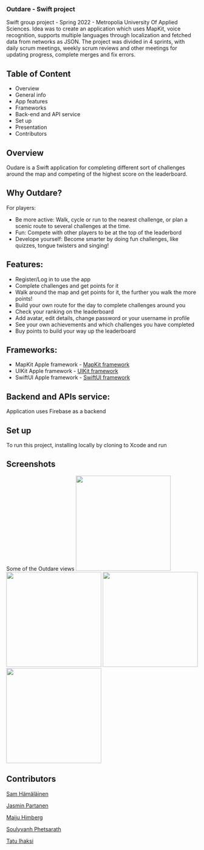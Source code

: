 ### Outdare - Swift project

Swift group project - Spring 2022 - Metropolia University Of Applied Sciences. Idea was to create an application which uses MapKit, voice recognition, supports multiple languages through localization and fetched data from networks as JSON. The project was divided in 4 sprints, with daily scrum meetings, weekly scrum reviews and other meetings for updating progress, complete merges and fix errors.

## Table of Content

- Overview
- General info
- App features
- Frameworks
- Back-end and API service
- Set up
- Presentation
- Contributors

## Overview

Oudare is a Swift application for completing different sort of challenges around the map and competing of the highest score on the leaderboard.


## Why Outdare?

For players:

- Be more active: Walk, cycle or run to the nearest challenge, or plan a scenic route to several challenges at the time.
- Fun: Compete with other players to be at the top of the leaderbord
- Develope yourself: Become smarter by doing fun challenges, like quizzes, tongue twisters and singing!

## Features:

- Register/Log in to use the app
- Complete challenges and get points for it
- Walk around the map and get points for it, the further you walk the more points!
- Build your own route for the day to complete challenges around you
- Check your ranking on the leaderboard
- Add avatar, edit details, change password or your username in profile
- See your own achievements and which challenges you have completed
- Buy points to build your way up the leaderboard

## Frameworks:

- MapKit Apple framework - [MapKit framework](https://developer.apple.com/documentation/mapkit/)
- UIKit Apple framework - [UIKit framework](https://developer.apple.com/documentation/uikit)
- SwiftUI Apple framework - [SwiftUI framework](https://developer.apple.com/xcode/swiftui/)


## Backend and APIs service:

Application uses Firebase as a backend

## Set up

To run this project, installing locally by cloning to Xcode and run


## Screenshots

Some of the Outdare views
<img src="/screenshots/map.png" width="250">
<img src="/screenshots/routes.png" width="250">
<img src="/screenshots/twister.png" width="250">
<img src="/screenshots/leaderboard.png" width="250">


## Contributors

[Sam Hämäläinen](https://github.com/SamHamalainen)

[Jasmin Partanen](https://github.com/jasminsp)

[Maiju Himberg](https://github.com/maijuhimberg)

[Soulyvanh Phetsarath](https://github.com/soulyvap)

[Tatu Ihaksi](https://github.com/taaatu)
